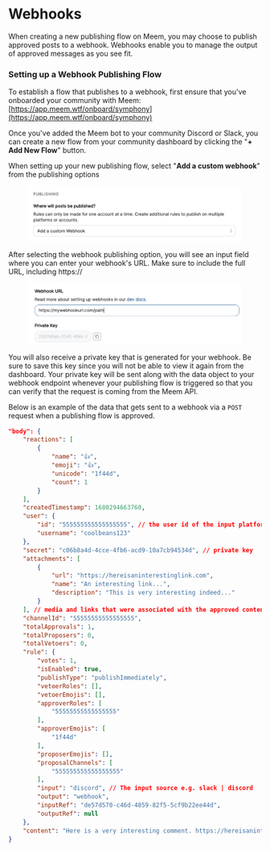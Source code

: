 # Webhooks

When creating a new publishing flow on Meem, you may choose to publish approved posts to a webhook. Webhooks enable you to manage the output of approved messages as you see fit.

### Setting up a Webhook Publishing Flow

To establish a flow that publishes to a webhook, first ensure that you've onboarded your community with Meem:[https://app.meem.wtf/onboard/symphony](https://app.meem.wtf/onboard/symphony)

Once you've added the Meem bot to your community Discord or Slack, you can create a new flow from your community dashboard by clicking the "**+ Add New Flow**" button.

When setting up your new publishing flow, select "**Add a custom webhook**" from the publishing options

<figure><img src="../.gitbook/assets/Screen Shot 2023-04-02 at 10.30.12 PM.png" alt=""><figcaption></figcaption></figure>

After selecting the webhook publishing option, you will see an input field where you can enter your webhook's URL. Make sure to include the full URL, including https://

<figure><img src="../.gitbook/assets/Screen Shot 2023-04-02 at 10.31.38 PM.png" alt=""><figcaption></figcaption></figure>

You will also receive a private key that is generated for your webhook. Be sure to save this key since you will not be able to view it again from the dashboard. Your private key will be sent along with the data object to your webhook endpoint whenever your publishing flow is triggered so that you can verify that the request is coming from the Meem API.

Below is an example of the data that gets sent to a webhook via a `POST` request when a publishing flow is approved.

```json
"body": {
    "reactions": [
        {
            "name": "👍",
            "emoji": "👍",
            "unicode": "1f44d",
            "count": 1
        }
    ],
    "createdTimestamp": 1680294663760,
    "user": {
        "id": "555555555555555555", // the user id of the input platform (see rule input)
        "username": "coolbeans123"
    },
    "secret": "c06b8a4d-4cce-4fb6-acd9-10a7cb94534d", // private key
    "attachments": [
        {
            "url": "https://hereisaninterestinglink.com",
            "name": "An interesting link...",
            "description": "This is very interesting indeed..."
        }
    ], // media and links that were associated with the approved content
    "channelId": "55555555555555555",
    "totalApprovals": 1,
    "totalProposers": 0,
    "totalVetoers": 0,
    "rule": {
        "votes": 1,
        "isEnabled": true,
        "publishType": "publishImmediately",
        "vetoerRoles": [],
        "vetoerEmojis": [],
        "approverRoles": [
            "55555555555555555"
        ],
        "approverEmojis": [
            "1f44d"
        ],
        "proposerEmojis": [],
        "proposalChannels": [
            "555555555555555555"
        ],
        "input": "discord", // The input source e.g. slack | discord
        "output": "webhook",
        "inputRef": "de57d570-c46d-4859-82f5-5cf9b22ee44d",
        "outputRef": null
    },
    "content": "Here is a very interesting comment. https://hereisaninterestinglink.com"
}
```
